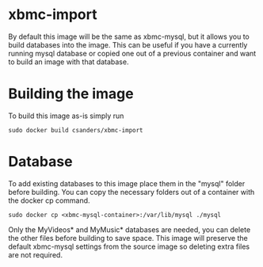 xbmc-import
============

By default this image will be the same as xbmc-mysql, but it allows you to build databases into the image.  This can be useful if you have a currently running mysql database or copied one out of a previous container and want to build an image with that database.

# Building the image
To build this image as-is simply run
```
sudo docker build csanders/xbmc-import
```

# Database
To add existing databases to this image place them in the "mysql" folder before building.  You can copy the necessary folders out of a container with the docker cp command.
```
sudo docker cp <xbmc-mysql-container>:/var/lib/mysql ./mysql
```
Only the MyVideos* and MyMusic* databases are needed, you can delete the other files before building to save space.  This image will preserve the default xbmc-mysql settings from the source image so deleting extra files are not required.

